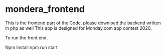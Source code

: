 # mondera_frontend
This is the frontend part of the Code. please download the backend written in php as well
This app is designed for Monday.com app contest 2020.

To run the front end.

Npm Install
npm run start

